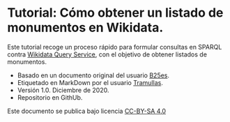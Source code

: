 # Tutorial: Cómo obtener un listado de monumentos en Wikidata.

Este tutorial recoge un proceso rápido para formular consultas en SPARQL contra [Wikidata Query Service](https://query.wikidata.org/), con el objetivo de obtener listados de monumentos.

* Basado en un documento original del usuario [B25es](https://es.wikipedia.org/wiki/Usuario:B25es).
* Etiquetado en MarkDown por el usuario [Tramullas](https://es.wikipedia.org/wiki/Usuario:Tramullas).
* Versión 1.0. Diciembre de 2020.
* Repositorio en GithUb.

Este documento se publica bajo licencia [CC-BY-SA 4.0](https://creativecommons.org/licenses/by-sa/4.0/deed.es)
